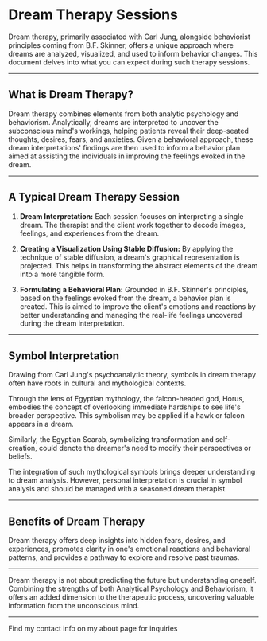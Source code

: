 # Dream Therapy Sessions

Dream therapy, primarily associated with Carl Jung, alongside behaviorist principles coming from B.F. Skinner, offers a unique approach where dreams are analyzed, visualized, and used to inform behavior changes. This document delves into what you can expect during such therapy sessions.

---

## What is Dream Therapy?

Dream therapy combines elements from both analytic psychology and behaviorism. Analytically, dreams are interpreted to uncover the subconscious mind's workings, helping patients reveal their deep-seated thoughts, desires, fears, and anxieties. Given a behavioral approach, these dream interpretations' findings are then used to inform a behavior plan aimed at assisting the individuals in improving the feelings evoked in the dream.

---

## A Typical Dream Therapy Session

1. **Dream Interpretation:** Each session focuses on interpreting a single dream. The therapist and the client work together to decode images, feelings, and experiences from the dream.

2. **Creating a Visualization Using Stable Diffusion:** By applying the technique of stable diffusion, a dream's graphical representation is projected. This helps in transforming the abstract elements of the dream into a more tangible form.

3. **Formulating a Behavioral Plan:** Grounded in B.F. Skinner's principles, based on the feelings evoked from the dream, a behavior plan is created. This is aimed to improve the client's emotions and reactions by better understanding and managing the real-life feelings uncovered during the dream interpretation.

---

## Symbol Interpretation

Drawing from Carl Jung's psychoanalytic theory, symbols in dream therapy often have roots in cultural and mythological contexts.

Through the lens of Egyptian mythology, the falcon-headed god, Horus, embodies the concept of overlooking immediate hardships to see life's broader perspective. This symbolism may be applied if a hawk or falcon appears in a dream.

Similarly, the Egyptian Scarab, symbolizing transformation and self-creation, could denote the dreamer's need to modify their perspectives or beliefs.

The integration of such mythological symbols brings deeper understanding to dream analysis. However, personal interpretation is crucial in symbol analysis and should be managed with a seasoned dream therapist.

---

## Benefits of Dream Therapy

Dream therapy offers deep insights into hidden fears, desires, and experiences, promotes clarity in one's emotional reactions and behavioral patterns, and provides a pathway to explore and resolve past traumas.

---

Dream therapy is not about predicting the future but understanding oneself. Combining the strengths of both Analytical Psychology and Behaviorism, it offers an added dimension to the therapeutic process, uncovering valuable information from the unconscious mind.

---

Find my contact info on my about page for inquiries
